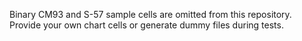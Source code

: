 Binary CM93 and S-57 sample cells are omitted from this repository.
Provide your own chart cells or generate dummy files during tests.
